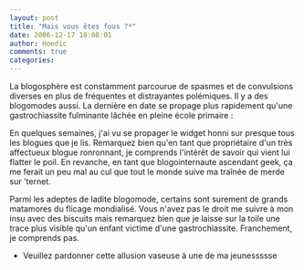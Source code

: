 ```yaml
---
layout: post
title: "Mais vous êtes fous ?*"
date: 2006-12-17 18:08:01
author: Hoedic
comments: true
categories: 
---
```



La blogosphère est constamment parcourue de spasmes et de convulsions diverses en plus de fréquentes et distrayantes polémiques. Il y a des blogomodes aussi. La dernière en date se propage plus rapidement qu'une gastrochiassite fulminante lâchée en pleine école primaire : 

En quelques semaines, j'ai vu se propager le widget honni sur presque tous les blogues que je lis. Remarquez bien qu'en tant que propriétaire d'un très affectueux blogue ronronnant, je comprends l'intérêt de savoir qui vient lui flatter le poil. En revanche, en tant que blogointernaute ascendant geek, ça me ferait un peu mal au cul que tout le monde suive ma traînée de merde sur 'ternet.

Parmi les adeptes de ladite blogomode, certains sont surement de grands matamores du flicage mondialisé. Vous n'avez pas le droit me suivre à mon insu avec des biscuits mais remarquez bien que je laisse sur la toile une trace plus visible qu'un enfant victime d'une gastrochiassite. Franchement, je comprends pas.

* Veuillez pardonner cette allusion vaseuse à une  de ma jeunessssse